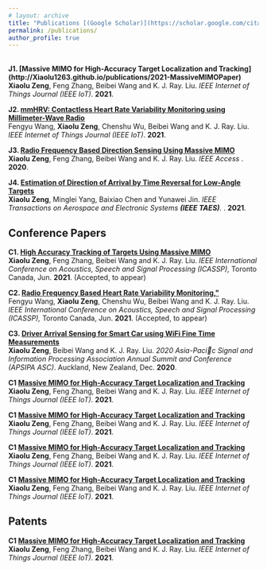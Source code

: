 ```yaml
---
# layout: archive
title: "Publications [(Google Scholar)](https://scholar.google.com/citations?hl=en&user=dfbckccAAAAJ)"
permalink: /publications/
author_profile: true
---
```

<br>
<b>J1. [Massive MIMO for High-Accuracy Target Localization and Tracking](http://Xiaolu1263.github.io/publications/2021-MassiveMIMOPaper)</b> 
<br>
<b>Xiaolu Zeng</b>, Feng Zhang, Beibei Wang and K. J. Ray. Liu.
<i> IEEE Internet of Things Journal (IEEE IoT)</i>. <b>2021</b>.  <br>

<b>J2. [mmHRV: Contactless Heart Rate Variability Monitoring using Millimeter-Wave Radio](http://Xiaolu1263.github.io/publications/2021-MassiveMIMOPaper)</b> 
<br>
Fengyu Wang, <b>Xiaolu Zeng</b>, Chenshu Wu, Beibei Wang and K. J. Ray. Liu.
<i> IEEE Internet of Things Journal (IEEE IoT)</i>. <b>2021</b>.  <br>

<b>J3. [Radio Frequency Based Direction Sensing Using Massive MIMO](http://Xiaolu1263.github.io/publications/2021-MassiveMIMOPaper)</b> 
<br>
<b>Xiaolu Zeng</b>, Feng Zhang, Beibei Wang and K. J. Ray. Liu.
<i> IEEE Access </i>. <b>2020</b>.  <br>

<b>J4. [Estimation of Direction of Arrival by Time Reversal for Low-Angle Targets](http://Xiaolu1263.github.io/publications/2021-MassiveMIMOPaper)</b> 
<br>
<b>Xiaolu Zeng</b>, Minglei Yang, Baixiao Chen and Yunawei Jin.
<i> IEEE Transactions on Aerospace and Electronic Systems **(IEEE TAES)**. </i>. <b>2021</b>.  <br>

## Conference Papers
<b>C1. [High Accuracy Tracking of Targets Using Massive MIMO](http://Xiaolu1263.github.io/publications/2021-MassiveMIMOPaper)</b> 
<br>
<b>Xiaolu Zeng</b>, Feng Zhang, Beibei Wang and K. J. Ray. Liu.
<i> IEEE International Conference on Acoustics, Speech and Signal Processing (ICASSP),</i> Toronto Canada, Jun. <b> 2021</b>. (Accepted, to appear)  <br>

<b>C2. [Radio Frequency Based Heart Rate Variability Monitoring,"](http://Xiaolu1263.github.io/publications/2021-MassiveMIMOPaper)</b> 
<br>
Fengyu Wang, <b>Xiaolu Zeng</b>, Chenshu Wu, Beibei Wang and K. J. Ray. Liu.
<i> IEEE International Conference on Acoustics, Speech and Signal Processing (ICASSP),</i> Toronto Canada, Jun. <b> 2021</b>. (Accepted, to appear)  <br>

<b>C3. [Driver Arrival Sensing for Smart Car using WiFi Fine Time Measurements](http://Xiaolu1263.github.io/publications/2021-MassiveMIMOPaper)</b> 
<br>
<b>Xiaolu Zeng</b>, Beibei Wang and K. J. Ray. Liu.
<i> 2020 Asia-Pacic Signal and Information Processing Association Annual Summit and Conference (APSIPA ASC)</i>. Auckland, New Zealand, Dec. <b>2020</b>.  <br>

<b>C1 [Massive MIMO for High-Accuracy Target Localization and Tracking](http://Xiaolu1263.github.io/publications/2021-MassiveMIMOPaper)</b> 
<br>
<b>Xiaolu Zeng</b>, Feng Zhang, Beibei Wang and K. J. Ray. Liu.
<i> IEEE Internet of Things Journal (IEEE IoT)</i>. <b>2021</b>.  <br>

<b>C1 [Massive MIMO for High-Accuracy Target Localization and Tracking](http://Xiaolu1263.github.io/publications/2021-MassiveMIMOPaper)</b> 
<br>
<b>Xiaolu Zeng</b>, Feng Zhang, Beibei Wang and K. J. Ray. Liu.
<i> IEEE Internet of Things Journal (IEEE IoT)</i>. <b>2021</b>.  <br>

<b>C1 [Massive MIMO for High-Accuracy Target Localization and Tracking](http://Xiaolu1263.github.io/publications/2021-MassiveMIMOPaper)</b> 
<br>
<b>Xiaolu Zeng</b>, Feng Zhang, Beibei Wang and K. J. Ray. Liu.
<i> IEEE Internet of Things Journal (IEEE IoT)</i>. <b>2021</b>.  <br>

<b>C1 [Massive MIMO for High-Accuracy Target Localization and Tracking](http://Xiaolu1263.github.io/publications/2021-MassiveMIMOPaper)</b> 
<br>
<b>Xiaolu Zeng</b>, Feng Zhang, Beibei Wang and K. J. Ray. Liu.
<i> IEEE Internet of Things Journal (IEEE IoT)</i>. <b>2021</b>.  <br>

## Patents
<b>C1 [Massive MIMO for High-Accuracy Target Localization and Tracking](http://Xiaolu1263.github.io/publications/2021-MassiveMIMOPaper)</b> 
<br>
<b>Xiaolu Zeng</b>, Feng Zhang, Beibei Wang and K. J. Ray. Liu.
<i> IEEE Internet of Things Journal (IEEE IoT)</i>. <b>2021</b>.  <br>
